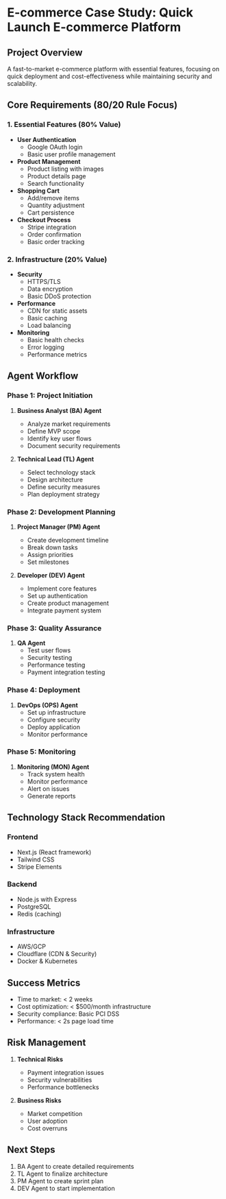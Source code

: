 # E-commerce Case Study: Quick Launch E-commerce Platform

## Project Overview
A fast-to-market e-commerce platform with essential features, focusing on quick deployment and cost-effectiveness while maintaining security and scalability.

## Core Requirements (80/20 Rule Focus)

### 1. Essential Features (80% Value)
- **User Authentication**
  - Google OAuth login
  - Basic user profile management
- **Product Management**
  - Product listing with images
  - Product details page
  - Search functionality
- **Shopping Cart**
  - Add/remove items
  - Quantity adjustment
  - Cart persistence
- **Checkout Process**
  - Stripe integration
  - Order confirmation
  - Basic order tracking

### 2. Infrastructure (20% Value)
- **Security**
  - HTTPS/TLS
  - Data encryption
  - Basic DDoS protection
- **Performance**
  - CDN for static assets
  - Basic caching
  - Load balancing
- **Monitoring**
  - Basic health checks
  - Error logging
  - Performance metrics

## Agent Workflow

### Phase 1: Project Initiation
1. **Business Analyst (BA) Agent**
   - Analyze market requirements
   - Define MVP scope
   - Identify key user flows
   - Document security requirements

2. **Technical Lead (TL) Agent**
   - Select technology stack
   - Design architecture
   - Define security measures
   - Plan deployment strategy

### Phase 2: Development Planning
1. **Project Manager (PM) Agent**
   - Create development timeline
   - Break down tasks
   - Assign priorities
   - Set milestones

2. **Developer (DEV) Agent**
   - Implement core features
   - Set up authentication
   - Create product management
   - Integrate payment system

### Phase 3: Quality Assurance
1. **QA Agent**
   - Test user flows
   - Security testing
   - Performance testing
   - Payment integration testing

### Phase 4: Deployment
1. **DevOps (OPS) Agent**
   - Set up infrastructure
   - Configure security
   - Deploy application
   - Monitor performance

### Phase 5: Monitoring
1. **Monitoring (MON) Agent**
   - Track system health
   - Monitor performance
   - Alert on issues
   - Generate reports

## Technology Stack Recommendation

### Frontend
- Next.js (React framework)
- Tailwind CSS
- Stripe Elements

### Backend
- Node.js with Express
- PostgreSQL
- Redis (caching)

### Infrastructure
- AWS/GCP
- Cloudflare (CDN & Security)
- Docker & Kubernetes

## Success Metrics
- Time to market: < 2 weeks
- Cost optimization: < $500/month infrastructure
- Security compliance: Basic PCI DSS
- Performance: < 2s page load time

## Risk Management
1. **Technical Risks**
   - Payment integration issues
   - Security vulnerabilities
   - Performance bottlenecks

2. **Business Risks**
   - Market competition
   - User adoption
   - Cost overruns

## Next Steps
1. BA Agent to create detailed requirements
2. TL Agent to finalize architecture
3. PM Agent to create sprint plan
4. DEV Agent to start implementation 